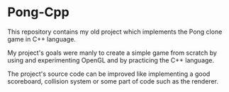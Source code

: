 # Pong-Cpp

This repository contains my old project which implements the Pong clone game in C++ language.

My project's goals were manly to create a simple game from scratch by using and experimenting OpenGL 
and by practicing the C++ language.

The project's source code can be improved like implementing a good scoreboard, collision system or 
some part of code such as the renderer.
